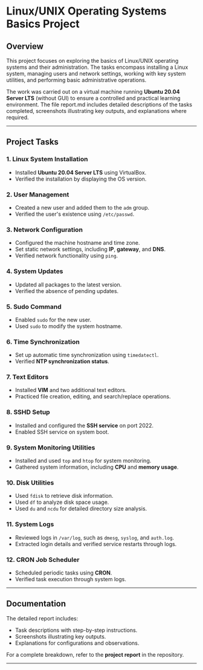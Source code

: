 # Linux/UNIX Operating Systems Basics Project

## Overview

This project focuses on exploring the basics of Linux/UNIX operating systems and their administration. The tasks encompass installing a Linux system, managing users and network settings, working with key system utilities, and performing basic administrative operations. 

The work was carried out on a virtual machine running **Ubuntu 20.04 Server LTS** (without GUI) to ensure a controlled and practical learning environment. The file report.md includes detailed descriptions of the tasks completed, screenshots illustrating key outputs, and explanations where required.

---

## Project Tasks

### 1. Linux System Installation
- Installed **Ubuntu 20.04 Server LTS** using VirtualBox.
- Verified the installation by displaying the OS version.

### 2. User Management
- Created a new user and added them to the `adm` group.
- Verified the user's existence using `/etc/passwd`.

### 3. Network Configuration
- Configured the machine hostname and time zone.
- Set static network settings, including **IP**, **gateway**, and **DNS**.
- Verified network functionality using `ping`.

### 4. System Updates
- Updated all packages to the latest version.
- Verified the absence of pending updates.

### 5. Sudo Command
- Enabled `sudo` for the new user.
- Used `sudo` to modify the system hostname.

### 6. Time Synchronization
- Set up automatic time synchronization using `timedatectl`.
- Verified **NTP synchronization status**.

### 7. Text Editors
- Installed **VIM** and two additional text editors.
- Practiced file creation, editing, and search/replace operations.

### 8. SSHD Setup
- Installed and configured the **SSH service** on port 2022.
- Enabled SSH service on system boot.

### 9. System Monitoring Utilities
- Installed and used `top` and `htop` for system monitoring.
- Gathered system information, including **CPU** and **memory usage**.

### 10. Disk Utilities
- Used `fdisk` to retrieve disk information.
- Used `df` to analyze disk space usage.
- Used `du` and `ncdu` for detailed directory size analysis.

### 11. System Logs
- Reviewed logs in `/var/log`, such as `dmesg`, `syslog`, and `auth.log`.
- Extracted login details and verified service restarts through logs.

### 12. CRON Job Scheduler
- Scheduled periodic tasks using **CRON**.
- Verified task execution through system logs.

---

## Documentation
The detailed report includes:
- Task descriptions with step-by-step instructions.
- Screenshots illustrating key outputs.
- Explanations for configurations and observations.

For a complete breakdown, refer to the **project report** in the repository.

---
